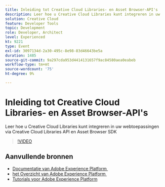 ```yaml
---
title: Inleiding tot Creative Cloud Libraries- en Asset Browser-API's
description: Leer hoe u Creative Cloud Libraries kunt integreren in uw webtoepassingen via Creative Cloud Libraries API en Asset Browser SDK
solution: Creative Cloud
feature: Developer Tools
topic: Development
role: Developer, Architect
level: Experienced
kt: 9221
type: Event
exl-id: 3097134d-2a30-495c-8e98-83d46643be5a
duration: 1485
source-git-commit: 9a297cda953d4414131657f9ac84580aea0eabeb
workflow-type: tm+mt
source-wordcount: '75'
ht-degree: 9%

---
```


# Inleiding tot Creative Cloud Libraries- en Asset Browser-API&#39;s

Leer hoe u Creative Cloud Libraries kunt integreren in uw webtoepassingen via Creative Cloud Libraries API en Asset Browser SDK

>[!VIDEO](https://video.tv.adobe.com/v/337592/?quality=12&learn=on&hidetitle=true)

## Aanvullende bronnen

- [&#x200B; Documentatie van Adobe Experience Platform &#x200B;](https://experienceleague.adobe.com/docs/experience-platform.html?lang=nl-NL)
- [&#x200B; het Overzicht van Adobe Experience Platform &#x200B;](https://experienceleague.adobe.com/docs/experience-platform/landing/home.html?lang=nl-NL)
- [Tutorials voor Adobe Experience Platform](https://experienceleague.adobe.com/docs/platform-learn/tutorials/overview.html?lang=nl)
